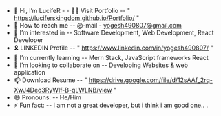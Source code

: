 - 👋 Hi, I’m LucifeR  -  - 👨‍💻 Visit Portfolio -- " https://luciferskingdom.github.io/Portfolio/ "
- 📩 How to reach me -- @-mail  - yogesh490807@gmail.com
- 👀 I’m interested in --  Software Development, Web Development, React Developer
- 🎗️ LINKEDIN Profile -- " https://www.linkedin.com/in/yogesh490807/ "
- 🌱 I’m currently learning -- Mern Stack, JavaScript frameworks React
- 💞️ I’m looking to collaborate on -- Developing Websites & web application
- 📫 Download Resume -- " https://drive.google.com/file/d/12sAAf_2rq-XwJ4Deo3RyWIf-B-qLWLNB/view "
- 😄 Pronouns: -- He/Him
- ⚡ Fun fact: -- I am not a great developer, but i think i am good one.. .


<!---
LucifeRsKingdoM/LucifeRsKingdoM is a ✨ special ✨ repository because its `README.md` (this file) appears on your GitHub profile.
You can click the Preview link to take a look at your changes.
--->
